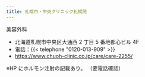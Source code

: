 ```yaml
---
title: 札幌市・中央クリニック札幌院
---
```


美容外科

- 北海道札幌市中央区大通西 2 丁目 5 番地都心ビル 4F
- 電話：{{< telephone "0120-013-909" >}}
- <https://www.chuoh-clinic.co.jp/care/care-2255/>

※HP にホルモン注射の記載あり。
（要電話確認）
